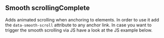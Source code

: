 <h2>Smooth scrolling<span class="status complete">Complete</span></h2>

Adds animated scrolling when anchoring to elements. In order to use it add the `data-smooth-scroll` attribute to any anchor link.
In case you want to trigger the smooth scrolling via JS have a look at the JS example below.
